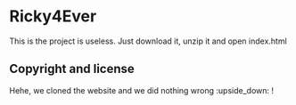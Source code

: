 # Ricky4Ever

This is the project is useless. Just download it, unzip it and open index.html

## Copyright and license
Hehe, we cloned the website and we did nothing wrong :upside_down: !
